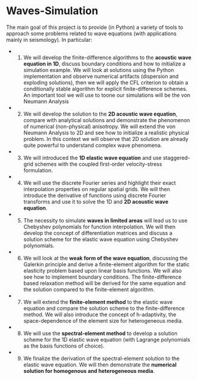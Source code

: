 # Waves-Simulation
The main goal of this project is to provide (in Python) a variety of tools to approach some problems related to wave equations (with applications mainly in seismology). In particular:
- 1) We will develop the finite-difference algorithms to the **acoustic wave equation in 1D**, discuss boundary conditions and how to initialize a simulation example. We will look at solutions using the Python implementation and observe numerical artifacts (dispersion and exploding solutions), then we will apply the CFL criterion to obtain a conditionally stable algorithm for explicit finite-difference schemes. An important tool we will use to toone our simulations will be the von Neumann Analysis
- 2) We will develop the solution to the **2D acoustic wave equation**, compare with analytical solutions and demonstrate the phenomenon of numerical (non-physical) anisotropy. We will extend the von Neumann Analysis to 2D and see how to initialize a realistic physical problem. In this context we will observe that 2D solution are already quite powerful to understand complex wave phenomena. 
- 3) We will introduced the **1D elastic wave equation** and use staggered-grid schemes with the coupled first-order velocity-stress formulation.
- 4) We will use the discrete Fourier series and highlight their exact interpolation properties on regular spatial grids. We will then introduce the derivative of functions using discrete Fourier transforms and use it to solve the 1D and **2D acoustic wave equation**.
- 5) The necessity to simulate **waves in limited areas** will lead us to use Chebyshev polynomials for function interpolation. We will then develop the concept of differentiation matrices and discuss a solution scheme for the elastic wave equation using Chebyshev polynomials.
- 6) We will look at the **weak form of the wave equation**, discussing the Galerkin principle and derive a finite-element algorithm for the static elasticity problem based upon linear basis functions. We will also see how to implement boundary conditions. The finite-difference based relaxation method will be derived for the same equation and the solution compared to the finite-element algorithm.
- 7) We will extend the **finite-element method** to the elastic wave equation and compare the solution scheme to the finite-difference method. We will also introduce the concept of h-adaptivity, the space-dependence of the element size for heterogeneous media.
- 8) We will use the **spectral-element method** to develop a solution scheme for the 1D elastic wave equation (with Lagrange polynomials as the basis functions of choice).
- 9) We finalize the derivation of the spectral-element solution to the elastic wave equation. We will then demonstrate the **numerical solution for homogenous and heterogeneous media**.
